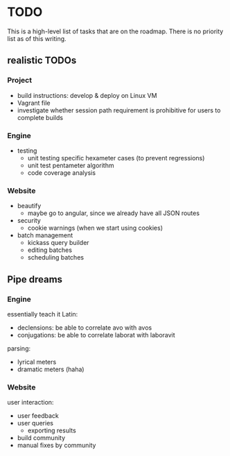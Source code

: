 # TODO

This is a high-level list of tasks that are on the roadmap. There is no priority list as of this writing.

## realistic TODOs

### Project

* build instructions: develop & deploy on Linux VM
* Vagrant file
* investigate whether session path requirement is prohibitive for users to complete builds

### Engine

* testing
    * unit testing specific hexameter cases (to prevent regressions)
    * unit test pentameter algorithm
    * code coverage analysis

### Website

* beautify
    * maybe go to angular, since we already have all JSON routes
* security
    * cookie warnings (when we start using cookies)
* batch management
    * kickass query builder
    * editing batches
    * scheduling batches

## Pipe dreams

### Engine

essentially teach it Latin:

* declensions: be able to correlate avo with avos
* conjugations: be able to correlate laborat with laboravit

parsing:

* lyrical meters
* dramatic meters (haha)

### Website

user interaction:

* user feedback
* user queries
    * exporting results
* build community
* manual fixes by community
